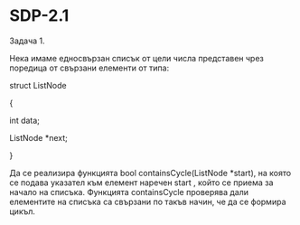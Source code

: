 # SDP-2.1
Задача 1.

Нека имаме едносвързан списък от цели числа представен чрез поредица от свързани
елементи от типа:

struct ListNode

{

int data;

ListNode *next;

}

Да се реализира функцията bool containsCycle(ListNode *start), на която се подава
указател към елемент наречен start , който се приема за начало на списъка. Функцията
containsCycle проверява дали елементите на списъка са свързани по такъв начин, че да
се формира цикъл.
